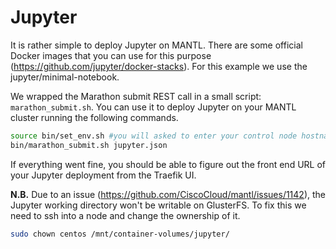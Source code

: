 # Jupyter 
It is rather simple to deploy Jupyter on MANTL. There are some official Docker images that you can use for this purpose (https://github.com/jupyter/docker-stacks). For this example we use the jupyter/minimal-notebook.


We wrapped the Marathon submit REST call in a small script: `marathon_submit.sh`. You can use it to deploy Jupyter on your MANTL cluster running the following commands.

```bash
source bin/set_env.sh #you will asked to enter your control node hostname (without https://), and admin password 
bin/marathon_submit.sh jupyter.json
```

If everything went fine, you should be able to figure out the front end URL of your Jupyter deployment from the Traefik UI.

**N.B.** Due to an issue (https://github.com/CiscoCloud/mantl/issues/1142), the Jupyter working directory won't be writable on GlusterFS. To fix this we need to ssh into a node and change the ownership of it. 

```bash
sudo chown centos /mnt/container-volumes/jupyter/
```
